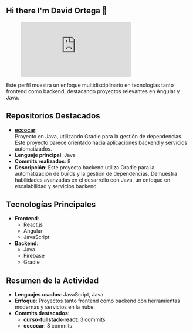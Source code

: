 ## Hi there I'm David Ortega 👋

<figure><embed src="https://wakatime.com/share/@48ac417d-5fe9-4504-a1da-6da161bd1152/20e9becf-c3ad-4dbc-a00e-e4416af32a9c.svg"></embed></figure>

Este perfil muestra un enfoque multidisciplinario en tecnologías tanto frontend como backend, destacando proyectos relevantes en Angular y Java.

## Repositorios Destacados

- **[eccocar](https://github.com/david-ortegac/eccocar)**:  
  Proyecto en Java, utilizando Gradle para la gestión de dependencias. Este proyecto parece orientado hacia aplicaciones backend y servicios automatizados.
- **Lenguaje principal**: Java  
- **Commits realizados**: 8  
- **Descripción**: Este proyecto backend utiliza Gradle para la automatización de builds y la gestión de dependencias. Demuestra habilidades avanzadas en el desarrollo con Java, un enfoque en escalabilidad y servicios backend.

## Tecnologías Principales
- **Frontend**:  
  - React.js
  - Angular
  - JavaScript  
- **Backend**:  
  - Java  
  - Firebase  
  - Gradle  

## Resumen de la Actividad  
- **Lenguajes usados**: JavaScript, Java  
- **Enfoque**: Proyectos tanto frontend como backend con herramientas modernas y servicios en la nube.  
- **Commits destacados**:  
  - **curso-fullstack-react**: 3 commits  
  - **eccocar**: 8 commits  


<!--
**david-ortegac/david-ortegac** is a ✨ _special_ ✨ repository because its `README.md` (this file) appears on your GitHub profile.

Here are some ideas to get you started:

- 🔭 I’m currently working on ...
- 🌱 I’m currently learning ...
- 👯 I’m looking to collaborate on ...
- 🤔 I’m looking for help with ...
- 💬 Ask me about ...
- 📫 How to reach me: ...
- 😄 Pronouns: ...
- ⚡ Fun fact: ...
-->
